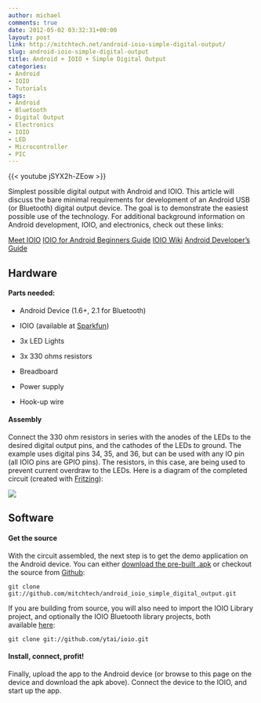 ```yaml
---
author: michael
comments: true
date: 2012-05-02 03:32:31+00:00
layout: post
link: http://mitchtech.net/android-ioio-simple-digital-output/
slug: android-ioio-simple-digital-output
title: Android + IOIO + Simple Digital Output
categories:
- Android
- IOIO
- Tutorials
tags:
- Android
- Bluetooth
- Digital Output
- Electronics
- IOIO
- LED
- Microcontroller
- PIC
---
```


{{< youtube jSYX2h-ZEow >}}

Simplest possible digital output with Android and IOIO. This article will discuss the bare minimal requirements for development of an Android USB (or Bluetooth) digital output device. The goal is to demonstrate the easiest possible use of the technology. For additional background information on Android development, IOIO, and electronics, check out these links:

[Meet IOIO](http://ytai-mer.blogspot.com/2011/04/meet-ioio-io-for-android.html)
[IOIO for Android Beginners Guide](http://www.sparkfun.com/tutorials/280)
[IOIO Wiki](https://github.com/ytai/ioio/wiki)
[Android Developer’s Guide](http://developer.android.com/guide/index.html)

## Hardware

#### Parts needed:

  * Android Device (1.6+, 2.1 for Bluetooth)

  * IOIO (available at [Sparkfun](http://www.sparkfun.com/products/10748))

  * 3x LED Lights

  * 3x 330 ohms resistors

  * Breadboard

  * Power supply

  * Hook-up wire

#### Assembly

Connect the 330 ohm resistors in series with the anodes of the LEDs to the desired digital output pins, and the cathodes of the LEDs to ground. The example uses digital pins 34, 35, and 36, but can be used with any IO pin (all IOIO pins are GPIO pins). The resistors, in this case, are being used to prevent current overdraw to the LEDs. Here is a diagram of the completed circuit (created with [Fritzing](http://fritzing.org/)):

[![](http://mitchtech.net/wp-content/uploads/2012/05/ioio_simple_digital_output.png)](http://mitchtech.net/wp-content/uploads/2012/05/ioio_simple_digital_output.png)

## Software

#### Get the source

With the circuit assembled, the next step is to get the demo application on the Android device. You can either [download the pre-built .apk](http://mitch-tech.appspot.com/ioio/IOIOSimpleDigitalOutput.apk) or checkout the source from [Github](https://github.com/mitchtech/android_ioio_simple_digital_output):

```
git clone git://github.com/mitchtech/android_ioio_simple_digital_output.git
```

If you are building from source, you will also need to import the IOIO Library project, and optionally the IOIO Bluetooth library projects, both available [here](https://github.com/ytai/ioio):

```
git clone git://github.com/ytai/ioio.git
```

#### Install, connect, profit!

Finally, upload the app to the Android device (or browse to this page on the device and download the apk above). Connect the device to the IOIO, and start up the app.

